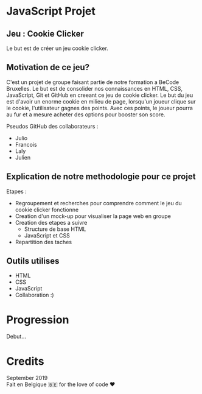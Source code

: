 # JavaScript Projet
## Jeu : Cookie Clicker
Le but est de créer un jeu cookie clicker.

## Motivation de ce jeu?
C'est un projet de groupe faisant partie de notre formation a BeCode Bruxelles.
Le but est de consolider nos connaissances en HTML, CSS, JavaScript, Git et GitHub en creeant ce jeu de cookie clicker. Le but du jeu est d'avoir un enorme cookie en milieu de page, lorsqu'un joueur clique sur le cookie, l'utilisateur gagnes des points. Avec ces points, le joueur pourra au fur et a mesure acheter des options pour booster son score.

Pseudos GitHub des collaborateurs :
- Julio
- Francois
- Laly
- Julien

## Explication de notre methodologie pour ce projet
Etapes :
- Regroupement et recherches pour comprendre comment le jeu du cookie clicker fonctionne
- Creation d'un mock-up pour visualiser la page web en groupe
- Creation des etapes a suivre
    - Structure de base HTML
    - JavaScript et CSS
- Repartition des taches 

## Outils utilises
- HTML
- CSS
- JavaScript
- Collaboration :)

# Progression
Debut...

# Credits 
September 2019 <br>
Fait en Belgique 🇧🇪 for the love of code ❤️
